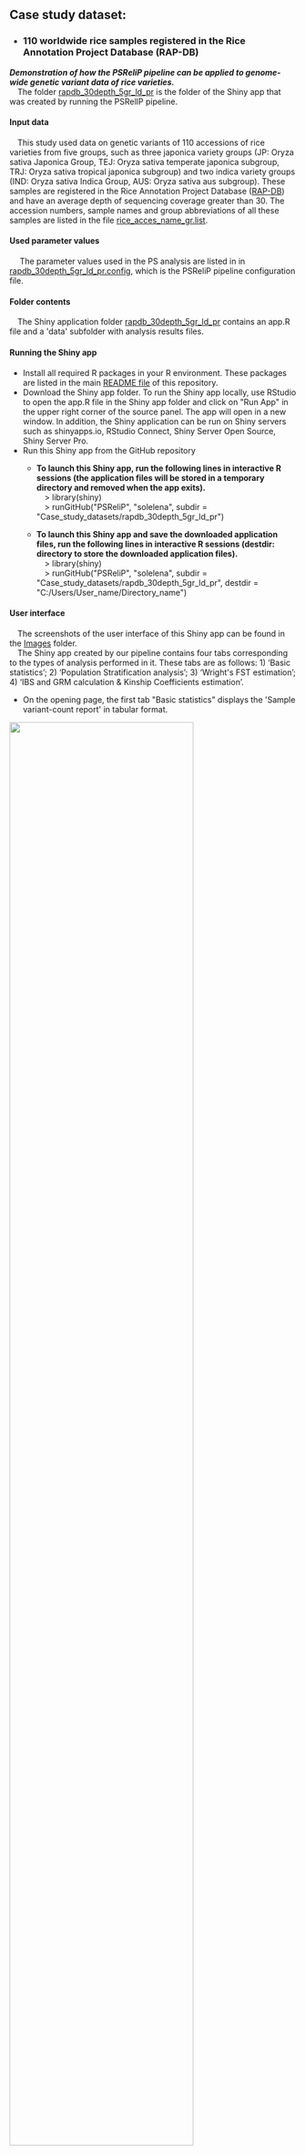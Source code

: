 ## Case study dataset:
- ### 110 worldwide rice samples registered in the Rice Annotation Project Database (RAP-DB)
***Demonstration of how the PSReliP pipeline can be applied to genome-wide genetic variant data of rice varieties.***<br>
  The folder [rapdb_30depth_5gr_ld_pr](./rapdb_30depth_5gr_ld_pr) is the folder of the Shiny app that was created by running the PSRelIP pipeline.
#### Input data
  This study used data on genetic variants of 110 accessions of rice varieties from five groups, such as three japonica variety groups (JP: Oryza sativa Japonica Group, TEJ: Oryza sativa temperate japonica subgroup, TRJ: Oryza sativa tropical japonica subgroup) and two indica variety groups (IND: Oryza sativa Indica Group, AUS: Oryza sativa aus subgroup). These samples are registered in the Rice Annotation Project Database ([RAP-DB](https://rapdb.dna.affrc.go.jp)) and have an average depth of sequencing coverage greater than 30. The accession numbers, sample names and group abbreviations of all these samples are listed in the file [rice_acces_name_gr.list](./rice_acces_name_gr.list).
#### Used parameter values
   The parameter values used in the PS analysis are listed in in [rapdb_30depth_5gr_ld_pr.config](./rapdb_30depth_5gr_ld_pr.config), which is the PSReliP pipeline configuration file.
#### Folder contents
  The Shiny application folder [rapdb_30depth_5gr_ld_pr](./rapdb_30depth_5gr_ld_pr) contains an app.R file and a 'data' subfolder with analysis results files.
#### Running the Shiny app
- Install all required R packages in your R environment. These packages are listed in the main [README file](../README.md) of this repository.
- Download the Shiny app folder. To run the Shiny app locally, use RStudio to open the app.R file in the Shiny app folder and click on "Run App" in the upper right corner of the source panel. The app will open in a new window. In addition, the Shiny application can be run on Shiny servers such as shinyapps.io, RStudio Connect, Shiny Server Open Source, Shiny Server Pro.
- Run this Shiny app from the GitHub repository
  - **To launch this Shiny app, run the following lines in interactive R sessions (the application files will be stored in a temporary directory and removed when the app exits).**<br>
  > library(shiny)<br>
  > runGitHub("PSReliP", "solelena", subdir = "Case_study_datasets/rapdb_30depth_5gr_ld_pr")<br>

  - **To launch this Shiny app and save the downloaded application files, run the following lines in interactive R sessions (destdir: directory to store the downloaded application files).**<br>
  > library(shiny)<br>
  > runGitHub("PSReliP", "solelena", subdir = "Case_study_datasets/rapdb_30depth_5gr_ld_pr", destdir = "C:/Users/User_name/Directory_name")

#### User interface
  The screenshots of the user interface of this Shiny app can be found in the [Images](../Images/case_study_UI_screenshots) folder.<br>
  The Shiny app created by our pipeline contains four tabs corresponding to the types of analysis performed in it. These tabs are as follows: 1) ‘Basic statistics’; 2) ‘Population Stratification analysis’; 3) ‘Wright's FST estimation’; 4) ‘IBS and GRM calculation & Kinship Coefficients estimation’.<br>
* On the opening page, the first tab "Basic statistics" displays the 'Sample variant-count report' in tabular format. <br>
<img src="../Images/case_study_UI_screenshots/basic_statistics_tab_svc_tbl.png" width=80% height=80%>

* By selecting "Chart" from the radio button labeled "Views", users can display this report as a stacked bar chart.<br>
<img src="../Images/case_study_UI_screenshots/basic_statistics_tab_svc_crt.png" width=80% height=80%>

* Also on this tab, users can display other reports, such as the 'Sample-based missing data report', 'Method-of-moments F coefficient estimates', and 'GCTA inbreeding coefficient report', by selecting the corresponding values from the radio button labeled 'Reports'. <br>

<img src="../Images/case_study_UI_screenshots/basic_statistics_tab_smd_crt.png" width=80% height=80%>

<img src="../Images/case_study_UI_screenshots/basic_statistics_tab_fce_crt.png" width=80% height=80%>

<img src="../Images/case_study_UI_screenshots/basic_statistics_tab_icr_crt.png" width=80% height=80%>

* On the 'Population Stratification analysis' tab, users can display the results of population stratification analysis in the form of 'PCA', 'Normalized PCs' and 'MDS' charts by selecting the corresponding values from the radio button labeled 'Methods'.

<img src="../Images/case_study_UI_screenshots/psa_tab_pca_crt.png" width=80% height=80%>

<img src="../Images/case_study_UI_screenshots/psa_tab_nor_pca_crt.png" width=80% height=80%>

<img src="../Images/case_study_UI_screenshots/psa_tab_mds_crt.png" width=80% height=80%>

* The 'Wright's FST estimation' tab allows users to display Manhattan plots for the results of Wright's fixation index (FST) analysis for each variant between pairs of selected subpopulations. These plots display genetic variants with per-variant FST values against their genomic position. In our pipeline, we run the PLINK --fst command with the 'report-variants' modifier, which calculates the per-variant FST estimates, and then output these results to Manhattan plots only if the number of groups/clusters is ≤5 (to control the output size). We plot chromosomes/contigs one at a time or the entire genome region only if the number of variants is ≥100 and ≤ 100,000. Users can switch these views by changing the corresponding values from the "Chromosome/Contig number/name:" drop-down list.

<img src="../Images/case_study_UI_screenshots/fst_tab_pfi_crt.png" width=80% height=80%>

* On the 'IBS and GRM calculation & Kinship Coefficients estimation' tab, users can display the results of the three types of calculations by selecting the corresponding values from the radio button labeled 'Methods'. We prepared three methods: IBS matrix calculation, GRM, and KING-robust kinship estimation. The results are displayed on interactive heatmaps, where samples can be ordered in two ways, ‘PLINK Sample ID’ and ‘Group/Cluster number’. The list of sample IDs/Names on the heatmap can be in the same order as in the matrix derived from the corresponding PLINK command, or samples can be reordered according to the groups/clusters to which they are assigned. We build heatmaps only if the number of samples is ≤ 400.

<img src="../Images/case_study_UI_screenshots/rel_tab_ibs_crt.png" width=80% height=80%>

<img src="../Images/case_study_UI_screenshots/rel_tab_grm_crt.png" width=80% height=80%>

<img src="../Images/case_study_UI_screenshots/rel_tab_kinship_crt.png" width=80% height=80%>
